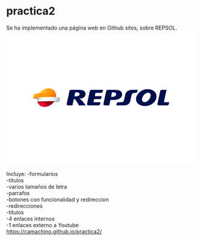 # practica2
Se ha implementado una página web en Github sites,
sobre REPSOL.
<img src="Repsol_Logo.jpg">

Incluye:
-formularios <br>
-titulos<br>
-varios tamaños de letra <br>
-parrafos<br>
-botones con funcionalidad y redireccion<br>
-redirecciones<br>
-titulos<br>
-4 enlaces internos<br>
-1 enlaces externo a Youtube<br>
https://camachino.github.io/practica2/


